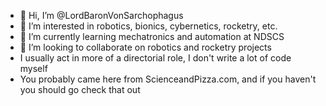 - 👋 Hi, I’m @LordBaronVonSarchophagus
- 👀 I’m interested in robotics, bionics, cybernetics, rocketry, etc.
- 🌱 I’m currently learning mechatronics and automation at NDSCS
- 💞️ I’m looking to collaborate on robotics and rocketry projects
- I usually act in more of a directorial role, I don't write a lot of code myself
- You probably came here from ScienceandPizza.com, and if you haven't you should go check that out

<!---
LordBaronVonSarchophagus/LordBaronVonSarchophagus is a ✨ special ✨ repository because its `README.md` (this file) appears on your GitHub profile.
You can click the Preview link to take a look at your changes.
--->
